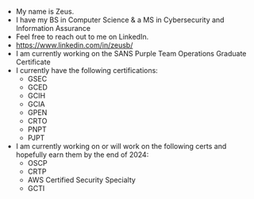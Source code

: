 - My name is Zeus.
- I have my BS in Computer Science & a MS in Cybersecurity and Information Assurance
- Feel free to reach out to me on LinkedIn.
- https://www.linkedin.com/in/zeusb/
- I am currently working on the SANS Purple Team Operations Graduate Certificate
- I currently have the following certifications:
	- GSEC
	- GCED
	- GCIH
	- GCIA
	- GPEN
	- CRTO
	- PNPT
	- PJPT
- I am currently working on or will work on the following certs and hopefully earn them by the end of 2024:
	- OSCP
	- CRTP
	- AWS Certified Security Specialty
	- GCTI
